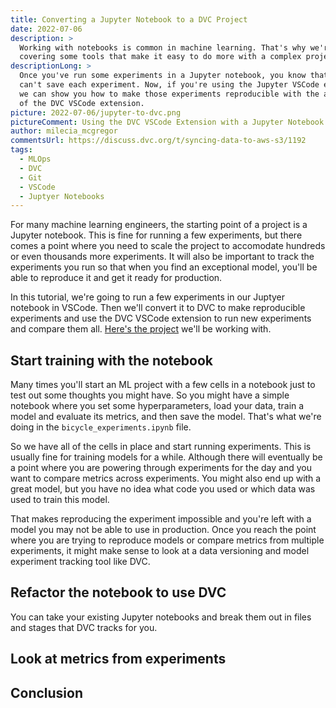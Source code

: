 ```yaml
---
title: Converting a Jupyter Notebook to a DVC Project
date: 2022-07-06
description: >
  Working with notebooks is common in machine learning. That's why we're
  covering some tools that make it easy to do more with a complex project.
descriptionLong: >
  Once you've run some experiments in a Jupyter notebook, you know that you
  can't save each experiment. Now, if you're using the Jupyter VSCode extension,
  we can show you how to make those experiments reproducible with the addition
  of the DVC VSCode extension.
picture: 2022-07-06/jupyter-to-dvc.png
pictureComment: Using the DVC VSCode Extension with a Jupyter Notebook
author: milecia_mcgregor
commentsUrl: https://discuss.dvc.org/t/syncing-data-to-aws-s3/1192
tags:
  - MLOps
  - DVC
  - Git
  - VSCode
  - Juptyer Notebooks
---
```


For many machine learning engineers, the starting point of a project is a
Jupyter notebook. This is fine for running a few experiments, but there comes a
point where you need to scale the project to accomodate hundreds or even
thousands more experiments. It will also be important to track the experiments
you run so that when you find an exceptional model, you'll be able to reproduce
it and get it ready for production.

In this tutorial, we're going to run a few experiments in our Juptyer notebook
in VSCode. Then we'll convert it to DVC to make reproducible experiments and use
the DVC VSCode extension to run new experiments and compare them all.
[Here's the project](https://github.com/iterative/stale-model-example/tree/jupyter-to-dvc)
we'll be working with.

## Start training with the notebook

Many times you'll start an ML project with a few cells in a notebook just to
test out some thoughts you might have. So you might have a simple notebook where
you set some hyperparameters, load your data, train a model and evaluate its
metrics, and then save the model. That's what we're doing in the
`bicycle_experiments.ipynb` file.

So we have all of the cells in place and start running experiments. This is
usually fine for training models for a while. Although there will eventually be
a point where you are powering through experiments for the day and you want to
compare metrics across experiments. You might also end up with a great model,
but you have no idea what code you used or which data was used to train this
model.

That makes reproducing the experiment impossible and you're left with a model
you may not be able to use in production. Once you reach the point where you are
trying to reproduce models or compare metrics from multiple experiments, it
might make sense to look at a data versioning and model experiment tracking tool
like DVC.

## Refactor the notebook to use DVC

You can take your existing Jupyter notebooks and break them out in files and
stages that DVC tracks for you.

## Look at metrics from experiments

## Conclusion
